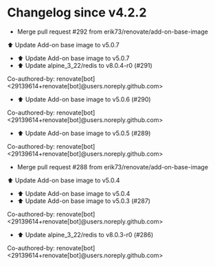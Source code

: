 # Changelog since v4.2.2
- Merge pull request #292 from erik73/renovate/add-on-base-image

⬆️ Update Add-on base image to v5.0.7 
- ⬆️ Update Add-on base image to v5.0.7 
- ⬆️ Update alpine_3_22/redis to v8.0.4-r0 (#291)

Co-authored-by: renovate[bot] <29139614+renovate[bot]@users.noreply.github.com> 
- ⬆️ Update Add-on base image to v5.0.6 (#290)

Co-authored-by: renovate[bot] <29139614+renovate[bot]@users.noreply.github.com> 
- ⬆️ Update Add-on base image to v5.0.5 (#289)

Co-authored-by: renovate[bot] <29139614+renovate[bot]@users.noreply.github.com> 
- Merge pull request #288 from erik73/renovate/add-on-base-image

⬆️ Update Add-on base image to v5.0.4 
- ⬆️ Update Add-on base image to v5.0.4 
- ⬆️ Update Add-on base image to v5.0.3 (#287)

Co-authored-by: renovate[bot] <29139614+renovate[bot]@users.noreply.github.com> 
- ⬆️ Update alpine_3_22/redis to v8.0.3-r0 (#286)

Co-authored-by: renovate[bot] <29139614+renovate[bot]@users.noreply.github.com> 

